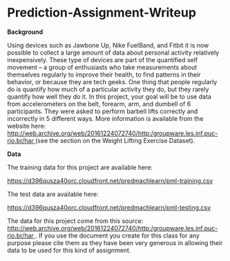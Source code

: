 # Prediction-Assignment-Writeup

**Background**

Using devices such as Jawbone Up, Nike FuelBand, and Fitbit it is now possible to collect a large amount of data about personal activity relatively inexpensively. These type of devices are part of the quantified self movement – a group of enthusiasts who take measurements about themselves regularly to improve their health, to find patterns in their behavior, or because they are tech geeks. One thing that people regularly do is quantify how much of a particular activity they do, but they rarely quantify how well they do it. In this project, your goal will be to use data from accelerometers on the belt, forearm, arm, and dumbell of 6 participants. They were asked to perform barbell lifts correctly and incorrectly in 5 different ways. More information is available from the website here: 
[http://web.archive.org/web/20161224072740/http:/groupware.les.inf.puc-rio.br/har
](url) (see the section on the Weight Lifting Exercise Dataset).


**Data**

The training data for this project are available here:

[https://d396qusza40orc.cloudfront.net/predmachlearn/pml-training.csv
](url)

The test data are available here:

[https://d396qusza40orc.cloudfront.net/predmachlearn/pml-testing.csv
](url)

The data for this project come from this source: 
[http://web.archive.org/web/20161224072740/http:/groupware.les.inf.puc-rio.br/har
](url). If you use the document you create for this class for any purpose please cite them as they have been very generous in allowing their data to be used for this kind of assignment.
